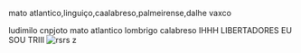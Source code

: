 mato atlantico,linguiço,caalabreso,palmeirense,dalhe vaxco

<!--
**jontex1/jontex1** is a ✨ _special_ ✨ repository because its `README.md` (this file) appears on your GitHub profile.

Here are some ideas to get you started:

- 🔭 I’m currently working on ... RAPHAEL VEIGAAAAAAAAA
- 🌱 I’m currently learning ...TORCIDA QUE CANTA E VIBRA
- 👯 I’m looking to collaborate on ... IHHH LIBERTADORES EU SOU TRIII
- 🤔 I’m looking for help with ...manchA VERDE
- 💬 Ask me about ...palmeiras
- 📫 How to reach me: ...nao zei
- 😄 Pronouns: palmeirense
- ⚡ Fun fact: ...fanatico pelo meu verdao
-->
ludimilo
cnpjoto
mato atlantico
lombrigo
calabreso
 IHHH LIBERTADORES EU SOU TRIII
![rsrs](![image](https://github.com/jontex1/jontex1/assets/146357061/67cdc220-007b-4989-910f-de58c33c515a)
)
z
